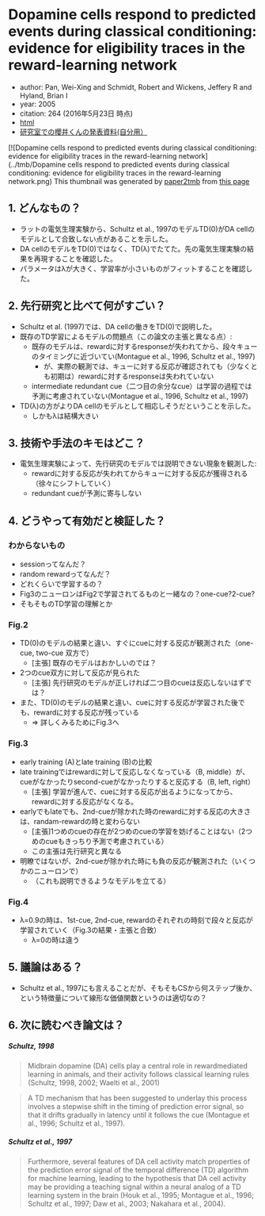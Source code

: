 # Dopamine cells respond to predicted events during classical conditioning: evidence for eligibility traces in the reward-learning network
- author: Pan, Wei-Xing and Schmidt, Robert and Wickens, Jeffery R and Hyland, Brian I
- year: 2005
- citation: 264 (2016年5月23日 時点)
- [html](http://www.jneurosci.org/content/25/26/6235.long)
- [研究室での櫻井くんの発表資料(自分用）](https://drive.google.com/file/d/0B-OHcMrFyg1zaXBTMmpiNDBXSmM/view?usp=sharing)

[![Dopamine cells respond to predicted events during classical conditioning: evidence for eligibility traces in the reward-learning network](../tmb/Dopamine cells respond to predicted events during classical conditioning: evidence for eligibility traces in the reward-learning network.png)
This thumbnail was generated by [paper2tmb](https://github.com/sotetsuk/paper2tmb) from [this page](http://jn.physiology.org/content/jn/80/1/1.full.pdf)

## 1. どんなもの？
- ラットの電気生理実験から、Schultz et al., 1997のモデルTD(0)がDA cellのモデルとして合致しない点があることを示した。 
- DA cellのモデルをTD(0)ではなく、TD(λ)でたてた。先の電気生理実験の結果を再現することを確認した。
- パラメータはλが大きく、学習率が小さいものがフィットすることを確認した。

## 2. 先行研究と比べて何がすごい？
- Schultz et al. (1997)では、DA cellの働きをTD(0)で説明した。
- 既存のTD学習によるモデルの問題点（この論文の主張と異なる点）:
  - 既存のモデルは、rewardに対するresponseが失われてから、段々キューのタイミングに近づいてい(Montague et al., 1996, Schultz et al., 1997)
    - が、実際の観測では、キューに対する反応が確認されても（少なくとも初期は）rewardに対するresponseは失われていない
  - intermediate redundant cue（二つ目の余分なcue）は学習の過程では予測に考慮されていない(Montague et al., 1996, Schultz et al., 1997)
- TD(λ)の方がよりDA cellのモデルとして相応しそうだということを示した。
  - しかもλは結構大きい

## 3. 技術や手法のキモはどこ？
- 電気生理実験によって、先行研究のモデルでは説明できない現象を観測した:
  - rewardに対する反応が失われてからキューに対する反応が獲得される（徐々にシフトしていく）
  - redundant cueが予測に寄与しない

## 4. どうやって有効だと検証した？

### わからないもの
- sessionってなんだ？
- random rewardってなんだ？
- どれくらいで学習するの？
- Fig3のニューロンはFig2で学習されてるものと一緒なの？one-cue?2-cue?
- そもそものTD学習の理解とか

### Fig.2
- TD(0)のモデルの結果と違い、すぐにcueに対する反応が観測された（one-cue, two-cue 双方で）
  - [主張] 既存のモデルはおかしいのでは？
- 2つのcue双方に対して反応が見られた
  - [主張] 先行研究のモデルが正しければ二つ目のcueは反応しないはずでは？
- また、TD(0)のモデルの結果と違い、cueに対する反応が学習された後でも、rewardに対する反応が残っている
  - => 詳しくみるためにFig.3へ

### Fig.3
- early training (A)とlate training (B)の比較
- late trainingではrewardに対して反応しなくなっている（B, middle）が、cueがなかったりsecond-cueがなかったりすると反応する（B, left, right）
  - [主張] 学習が進んで、cueに対する反応が出るようになってから、rewardに対する反応がなくなる。
- earlyでもlateでも、2nd-cueが除かれた時のrewardに対する反応の大きさは、randam-rewardの時と変わらない
  - [主張]1つめのcueの存在が2つめのcueの学習を妨げることはない（2つめのcueもきっちり予測で考慮されている）
  - この主張は先行研究と異なる
- 明瞭ではないが、2nd-cueが除かれた時にも負の反応が観測された（いくつかのニューロンで）
  - （これも説明できるようなモデルを立てる）

### Fig.4
- λ=0.9の時は、1st-cue, 2nd-cue, rewardのそれぞれの時刻で段々と反応が学習されていく（Fig.3の結果・主張と合致）
  - λ=0の時は違う

## 5. 議論はある？
- Schultz et al., 1997にも言えることだが、そもそもCSから何ステップ後か、という特徴量について線形な価値関数というのは適切なの？

## 6. 次に読むべき論文は？

##### Schultz, 1998
> Midbrain dopamine (DA) cells play a central role in rewardmediated learning in animals, and their activity follows classical learning rules (Schultz, 1998, 2002; Waelti et al., 2001) 

> A TD mechanism that has been suggested to underlay this process involves a stepwise shift in the timing of prediction error signal, so that it drifts gradually in latency until it follows the cue (Montague et al., 1996; Schultz et al., 1997).

##### Schultz et al., 1997
> Furthermore, several features of DA cell activity match properties of the prediction error signal of the temporal difference (TD) algorithm for machine learning, leading to the hypothesis that DA cell activity may be providing a teaching signal within a neural analog of a TD learning system in the brain (Houk et al., 1995; Montague et al., 1996; Schultz et al., 1997; Daw et al., 2003; Nakahara et al., 2004). 


